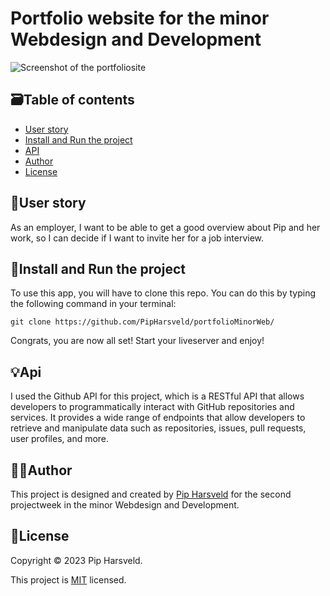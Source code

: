 # Portfolio website for the minor Webdesign and Development

![Screenshot of the portfoliosite]()

## :card_file_box:Table of contents
* [User story](#busts_in_silhouetteuser-story)
* [Install and Run the project](#rocketinstall-and-run-the-project)
* [API](#bulbapi)
* [Author](#technologistauthor)
* [License](#page_facing_uplicense)

## :busts_in_silhouette:User story
As an employer, I want to be able to get a good overview about Pip and her work, so I can decide if I want to invite her for a job interview.


## :rocket:Install and Run the project
To use this app, you will have to clone this repo. You can do this by typing the following command in your terminal:

```
git clone https://github.com/PipHarsveld/portfolioMinorWeb/
```

Congrats, you are now all set! Start your liveserver and enjoy!

## :bulb:Api
I used the Github API for this project, which is a RESTful API that allows developers to programmatically interact with GitHub repositories and services. It provides a wide range of endpoints that allow developers to retrieve and manipulate data such as repositories, issues, pull requests, user profiles, and more. 

## :technologist:Author
This project is designed and created by [Pip Harsveld](https://github.com/PipHarsveld) for the second projectweek in the minor Webdesign and Development.

## :page_facing_up:License
Copyright © 2023 Pip Harsveld.

This project is [MIT](https://github.com/PipHarsveld/rijksmuseum/blob/main/LICENSE) licensed.
